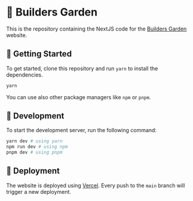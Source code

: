 # 🌳 Builders Garden 

This is the repository containing the NextJS code for the [Builders Garden](https://builders.garden) website.

## 🌱 Getting Started

To get started, clone this repository and run `yarn` to install the dependencies.

```bash
yarn
```

You can use also other package managers like `npm` or `pnpm`.

## 🌿 Development

To start the development server, run the following command:

```bash
yarn dev # using yarn
npm run dev # using npm
pnpm dev # using pnpm
```

## 🌴 Deployment

The website is deployed using [Vercel](https://vercel.com). Every push to the `main` branch will trigger a new deployment.
